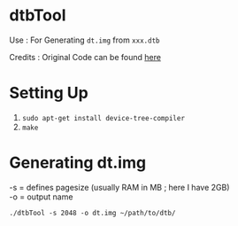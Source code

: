 # dtbTool

Use :  For Generating `dt.img` from `xxx.dtb`

Credits : Original Code can be found <a href="https://github.com/AndroiableDroid/dtbTool">here</a>


# Setting Up
1. `sudo apt-get install device-tree-compiler`
2. `make`


# Generating dt.img

-s = defines pagesize (usually RAM in MB ; here I have 2GB) <br>
-o = output name

`./dtbTool -s 2048 -o dt.img ~/path/to/dtb/`



